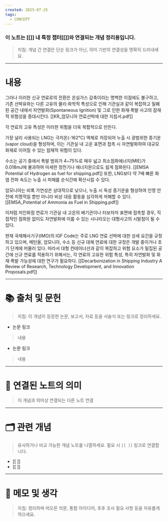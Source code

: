 ```yaml
---
created: 2025-07-25
tags:
  - CONCEPT
---
```

### 이 노트는 [[]] 내 특정 챕터[[]]와 연결되는 개념 정리용입니다.  
> 지침: 개념 간 연결은 단순 링크가 아닌, 의미 기반의 연결성을 명확히 드러내세요.  
---

# 내용
그러나 이러한 신규 연료로의 전환은 온실가스 감축이라는 명백한 이점에도 불구하고, 기존 선박유와는 다른 고유의 물리·화학적 특성으로 인해 기관실과 같이 복잡하고 밀폐된 공간 내에서 자연발화(Spontaneous Ignition) 및 그로 인한 화재·폭발 사고의 잠재적 위험성을 증대시킨다. [[KR_암모니아 연료선박에 대한 지침서.pdf]]

각 연료의 고유 특성은 이러한 위험을 더욱 복합적으로 만든다. 

가장 널리 사용되는 LNG는 극저온(-162°C) 액체로 저장되어 누출 시 광범위한 증기운(vapor cloud)을 형성하며, 이는 기관실 내 고온 표면과 접촉 시 자연발화하여 대규모 화재로 이어질 수 있는 잠재적 위험이 있다.

수소는 공기 중에서 폭발 범위가 4~75%로 매우 넓고 최소점화에너지(MIE)가 0.018mJ에 불과하여 미세한 정전기나 에너지원으로도 쉽게 점화된다. [[EMSA Potential of Hydrogen as fuel for shipping.pdf]] 또한, LNG보다 약 7배 빠른 화염 전파 속도는 누출 시 피해를 순식간에 확산시킬 수 있다. 

암모니아는 비록 가연성은 상대적으로 낮으나, 누출 시 독성 증기운을 형성하여 인명 안전에 치명적일 뿐만 아니라 비상 대응 활동을 심각하게 저해할 수 있다. [[EMSA_Potential of Ammonia as Fuel in Shipping.pdf]] 

이처럼 저인화점 연료가 기관실 내 고온의 배기관이나 터보차저 표면에 접촉할 경우, 직접적인 점화원 없이도 자연발화에 이를 수 있는 시나리오는 대형사고의 시발점이 될 수 있다.

현재 국제해사기구(IMO)의 IGF Code는 주로 LNG 연료 선박에 대한 상세 요건을 규정하고 있으며, 메탄올, 암모니아, 수소 등 신규 대체 연료에 대한 규정은 개발 중이거나 초기 단계에 머물러 있다. 따라서 대형 컨테이너선과 같이 복잡하고 위험 요소가 밀집된 공간에 신규 연료를 적용하기 위해서는, 각 연료의 고유한 위험 특성, 특히 자연발화 및 화재·폭발 가능성에 대한 연구가 필요하다. [[Decarbonization in Shipping Industry A Review of Research, Technology Development, and Innovation Proposals.pdf]]



---

# 📚 출처 및 문헌  
> 지침: 이 개념이 등장한 논문, 보고서, 자료 등을 서술식 또는 링크로 정리하세요.

- 논문 링크
> 내용
- 논문 링크
>  내용 

---

# 🔗 연결된 노트의 의미  
> 이 개념과 의미상 연결되는 다른 노트 연결

---

# 🗂 관련 개념  
> 유사하거나 비교 가능한 개념 노트를 나열하세요. 필요 시 `[[ ]]` 링크로 연결합니다.

- [[ ]]
- [[ ]]

---

# 💬 메모 및 생각  
> 지침: 정리하며 떠오른 의문, 통합 아이디어, 추후 조사 필요 사항 등을 자유롭게 적으세요.

